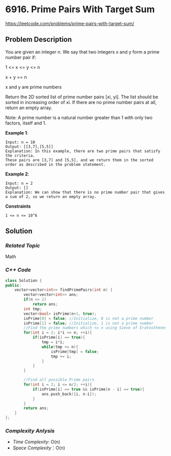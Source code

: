 # 6916. Prime Pairs With Target Sum
https://leetcode.com/problems/prime-pairs-with-target-sum/

## Problem Description

You are given an integer n. We say that two integers x and y form a prime number pair if:

1 <= x <= y <= n

x + y == n

x and y are prime numbers

Return the 2D sorted list of prime number pairs [xi, yi]. The list should be sorted in increasing order of xi. If there are no prime number pairs at all, return an empty array.

Note: A prime number is a natural number greater than 1 with only two factors, itself and 1.

**Example 1**:
```
Input: n = 10
Output: [[3,7],[5,5]]
Explanation: In this example, there are two prime pairs that satisfy the criteria. 
These pairs are [3,7] and [5,5], and we return them in the sorted order as described in the problem statement.
```
**Example 2**:
```
Input: n = 2
Output: []
Explanation: We can show that there is no prime number pair that gives a sum of 2, so we return an empty array. 
```

**Constraints**
```
1 <= n <= 10^6
```

## Solution

### _Related Topic_
   Math

### _C++ Code_
```cpp
class Solution {
public:
    vector<vector<int>> findPrimePairs(int n) {
        vector<vector<int>> ans;
        if(n <= 2)
            return ans;
        int tmp;
        vector<bool> isPrime(n+1, true);
        isPrime[0] = false; //Initialize, 0 is not a prime number
        isPrime[1] = false; //Initialize, 1 is not a prime number
        //Find the prime numbers which <= n using Sieve of Eratosthenes algorithm
        for(int i = 2; i*i <= n; ++i){
            if(isPrime[i] == true){
                tmp = i*i;
                while(tmp <= n){
                    isPrime[tmp] = false;
                    tmp += i;
                }
            }
        }

        //Find all possible Prime pairs
        for(int i = 2; i <= n/2; ++i){
            if(isPrime[i] == true && isPrime[n - i] == true){
                ans.push_back({i, n-i});
            }
        }
        return ans;
    }
};
```

### _Complexity Anlysis_
- _Time Complexity_: O(n)
- _Space Complexity_：O(n)
